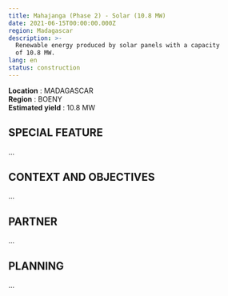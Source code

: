 ```yaml
---
title: Mahajanga (Phase 2) - Solar (10.8 MW)
date: 2021-06-15T00:00:00.000Z
region: Madagascar
description: >-
  Renewable energy produced by solar panels with a capacity 
  of 10.8 MW.
lang: en
status: construction
---
```

**Location** : MADAGASCAR<br>
**Region** : BOENY<br>
**Estimated yield** : 10.8 MW<br>

## SPECIAL FEATURE

...

## CONTEXT AND OBJECTIVES

...

## PARTNER

...

## PLANNING

...

